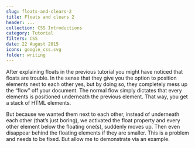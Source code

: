 ```yaml
---
slug: floats-and-clears-2
title: Floats and clears 2
header: ...
collection: CSS Introductions
category: Tutorial
filters: CSS
date: 22 August 2015
icons: google_css.svg
folder: writing
---
```


After explaining floats in the previous tutorial you might have noticed that floats are trouble. In the sense that they give you the option to position elements next to each other yes, but by doing so, they completely mess up the “flow” off your document. The normal flow simply dictates that every elements is positioned underneath the previous element. That way, you get a stack of HTML elements.

But because we wanted them next to each other, instead of underneath each other (that’s just boring), we activated the float property and every other element below the floating one(s), suddenly moves up. Then even disappear behind the floating elements if they are smaller. This is a problem and needs to be fixed. But allow me to demonstrate via an example.
